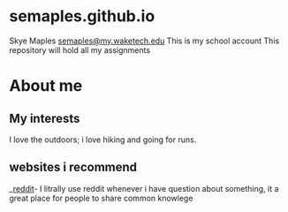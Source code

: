 # semaples.github.io 
Skye Maples semaples@my.waketech.edu
This is my school account 
This repository will hold all my assignments 
# About me
## My interests
I love the outdoors; i love hiking and going for runs.
## websites i recommend
_[reddit](https://www.reddit.com)-  I litrally use reddit whenever i have question about something, it a great place for people to share common knowlege
